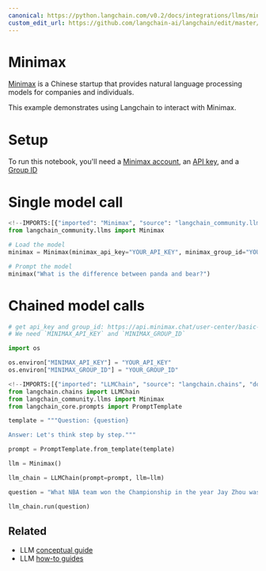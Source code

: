 ```yaml
---
canonical: https://python.langchain.com/v0.2/docs/integrations/llms/minimax/
custom_edit_url: https://github.com/langchain-ai/langchain/edit/master/docs/docs/integrations/llms/minimax.ipynb
---
```


# Minimax

[Minimax](https://api.minimax.chat) is a Chinese startup that provides natural language processing models for companies and individuals.

This example demonstrates using Langchain to interact with Minimax.

# Setup

To run this notebook, you'll need a [Minimax account](https://api.minimax.chat), an [API key](https://api.minimax.chat/user-center/basic-information/interface-key), and a [Group ID](https://api.minimax.chat/user-center/basic-information)

# Single model call

```python
<!--IMPORTS:[{"imported": "Minimax", "source": "langchain_community.llms", "docs": "https://api.python.langchain.com/en/latest/llms/langchain_community.llms.minimax.Minimax.html", "title": "Minimax"}]-->
from langchain_community.llms import Minimax
```

```python
# Load the model
minimax = Minimax(minimax_api_key="YOUR_API_KEY", minimax_group_id="YOUR_GROUP_ID")
```

```python
# Prompt the model
minimax("What is the difference between panda and bear?")
```

# Chained model calls

```python
# get api_key and group_id: https://api.minimax.chat/user-center/basic-information
# We need `MINIMAX_API_KEY` and `MINIMAX_GROUP_ID`

import os

os.environ["MINIMAX_API_KEY"] = "YOUR_API_KEY"
os.environ["MINIMAX_GROUP_ID"] = "YOUR_GROUP_ID"
```

```python
<!--IMPORTS:[{"imported": "LLMChain", "source": "langchain.chains", "docs": "https://api.python.langchain.com/en/latest/chains/langchain.chains.llm.LLMChain.html", "title": "Minimax"}, {"imported": "Minimax", "source": "langchain_community.llms", "docs": "https://api.python.langchain.com/en/latest/llms/langchain_community.llms.minimax.Minimax.html", "title": "Minimax"}, {"imported": "PromptTemplate", "source": "langchain_core.prompts", "docs": "https://api.python.langchain.com/en/latest/prompts/langchain_core.prompts.prompt.PromptTemplate.html", "title": "Minimax"}]-->
from langchain.chains import LLMChain
from langchain_community.llms import Minimax
from langchain_core.prompts import PromptTemplate
```

```python
template = """Question: {question}

Answer: Let's think step by step."""

prompt = PromptTemplate.from_template(template)
```

```python
llm = Minimax()
```

```python
llm_chain = LLMChain(prompt=prompt, llm=llm)
```

```python
question = "What NBA team won the Championship in the year Jay Zhou was born?"

llm_chain.run(question)
```

## Related

- LLM [conceptual guide](/docs/concepts/#llms)
- LLM [how-to guides](/docs/how_to/#llms)